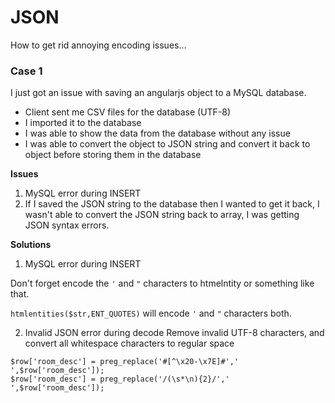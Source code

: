 # JSON
How to get rid annoying encoding issues...

### Case 1
I just got an issue with saving an angularjs object to a MySQL database.

- Client sent me CSV files for the database (UTF-8)
- I imported it to the database
- I was able to show the data from the database without any issue
- I was able to convert the object to JSON string and convert it back to object before storing them in the database

**Issues**

1. MySQL error during INSERT
2. If I saved the JSON string to the database then I wanted to get it back, I wasn't able to convert the JSON string back to array, I was getting JSON syntax errors.

**Solutions**

1. MySQL error during INSERT

Don't forget encode the `'` and `"` characters to htmelntity or something like that.

`htmlentities($str,ENT_QUOTES)` will encode `'` and `"` characters both.

2. Invalid JSON error during decode
Remove invalid UTF-8 characters, and convert all whitespace characters to regular space
```
$row['room_desc'] = preg_replace('#[^\x20-\x7E]#',' ',$row['room_desc']);
$row['room_desc'] = preg_replace('/(\s*\n){2}/',' ',$row['room_desc']);
```

